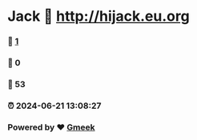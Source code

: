# Jack :link: http://hijack.eu.org 
### :page_facing_up: [1](http://hijack.eu.org/tag.html) 
### :speech_balloon: 0 
### :hibiscus: 53 
### :alarm_clock: 2024-06-21 13:08:27 
### Powered by :heart: [Gmeek](https://github.com/Meekdai/Gmeek)
